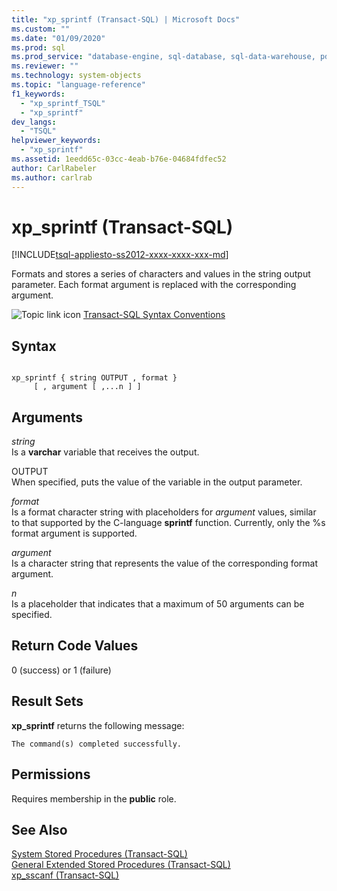 ```yaml
---
title: "xp_sprintf (Transact-SQL) | Microsoft Docs"
ms.custom: ""
ms.date: "01/09/2020"
ms.prod: sql
ms.prod_service: "database-engine, sql-database, sql-data-warehouse, pdw"
ms.reviewer: ""
ms.technology: system-objects
ms.topic: "language-reference"
f1_keywords: 
  - "xp_sprintf_TSQL"
  - "xp_sprintf"
dev_langs: 
  - "TSQL"
helpviewer_keywords: 
  - "xp_sprintf"
ms.assetid: 1eedd65c-03cc-4eab-b76e-04684fdfec52
author: CarlRabeler
ms.author: carlrab
---
```

# xp_sprintf (Transact-SQL)
[!INCLUDE[tsql-appliesto-ss2012-xxxx-xxxx-xxx-md](../../includes/tsql-appliesto-ss2012-xxxx-xxxx-xxx-md.md)]

  Formats and stores a series of characters and values in the string output parameter. Each format argument is replaced with the corresponding argument.  
  
 ![Topic link icon](../../database-engine/configure-windows/media/topic-link.gif "Topic link icon") [Transact-SQL Syntax Conventions](../../t-sql/language-elements/transact-sql-syntax-conventions-transact-sql.md)  
  
## Syntax  
  
```  
  
xp_sprintf { string OUTPUT , format }  
     [ , argument [ ,...n ] ]  
```  
  
## Arguments  
 *string*  
 Is a **varchar** variable that receives the output.  
  
 OUTPUT  
 When specified, puts the value of the variable in the output parameter.  
  
 *format*  
 Is a format character string with placeholders for *argument* values, similar to that supported by the C-language **sprintf** function. Currently, only the %s format argument is supported.  
  
 *argument*  
 Is a character string that represents the value of the corresponding format argument.  
  
 *n*  
 Is a placeholder that indicates that a maximum of 50 arguments can be specified.  
  
## Return Code Values  
 0 (success) or 1 (failure)  
  
## Result Sets  
 **xp_sprintf** returns the following message:  
  
 `The command(s) completed successfully.`  
  
## Permissions  
 Requires membership in the **public** role.  
  
## See Also  
 [System Stored Procedures &#40;Transact-SQL&#41;](../../relational-databases/system-stored-procedures/system-stored-procedures-transact-sql.md)   
 [General Extended Stored Procedures &#40;Transact-SQL&#41;](../../relational-databases/system-stored-procedures/general-extended-stored-procedures-transact-sql.md)   
 [xp_sscanf &#40;Transact-SQL&#41;](../../relational-databases/system-stored-procedures/xp-sscanf-transact-sql.md)  
  
  
